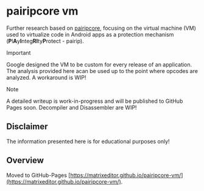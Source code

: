 # pairipcore vm

Further research based on
[pairipcore](https://github.com/Solaree/pairipcore), focusing on the virtual
machine (VM) used to virtualize code in Android apps as a protection mechanism (**P**l**A**y**I**nteg**RI**ty**P**rotect - pairip).

> [!IMPORTANT]
> Google designed the VM to be custom for every release of an application. The
> analysis provided here acan be used up to the point where opcodes are analyzed.
> A workaround is WIP!

> [!NOTE]
> A detailed writeup is work-in-progress and will be published to GitHub Pages
> soon. Decompiler and Disassembler are WIP!

## Disclaimer

The information presented here is for educational purposes only!

## Overview

Moved to GitHub-Pages [https://matrixeditor.github.io/pairipcore-vm/](https://matrixeditor.github.io/pairipcore-vm/).
